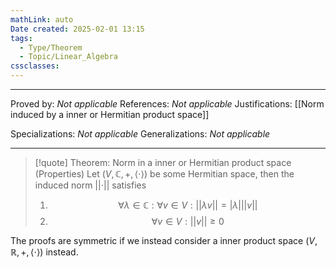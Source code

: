```yaml
---
mathLink: auto
Date created: 2025-02-01 13:15
tags:
  - Type/Theorem
  - Topic/Linear_Algebra
cssclasses:
---
```

---  

Proved by: _Not applicable_
References: _Not applicable_
Justifications: [[Norm induced by a inner or Hermitian product space]]

Specializations: _Not applicable_
Generalizations: _Not applicable_

---

> [!quote] Theorem: Norm in a inner or Hermitian product space (Properties)
> Let $(V,\mathbb{C},+,\langle  \cdot  \rangle)$ be some Hermitian space, then the induced norm $\lvert \lvert \cdot \rvert \rvert$ satisfies 
> 1.  $$ \forall \lambda \in \mathbb{C}: \forall v \in V: \lvert \lvert \lambda v \rvert \rvert = \left| \lambda \right|  \lvert \lvert v \rvert \rvert  $$
> 2. $$ \forall v \in V: \lvert \lvert v \rvert \rvert \geq 0 $$

The proofs are symmetric if we instead consider a inner product space $(V,\mathbb{R},+,\langle  \cdot  \rangle)$ instead.
